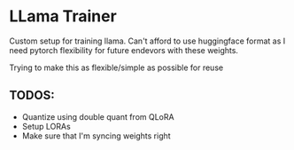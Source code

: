 # LLama Trainer

Custom setup for training llama.
Can't afford to use huggingface format as I need pytorch flexibility
for future endevors with these weights.

Trying to make this as flexible/simple as possible for reuse



## TODOS:
- Quantize using double quant from QLoRA
- Setup LORAs
- Make sure that I'm syncing weights right





